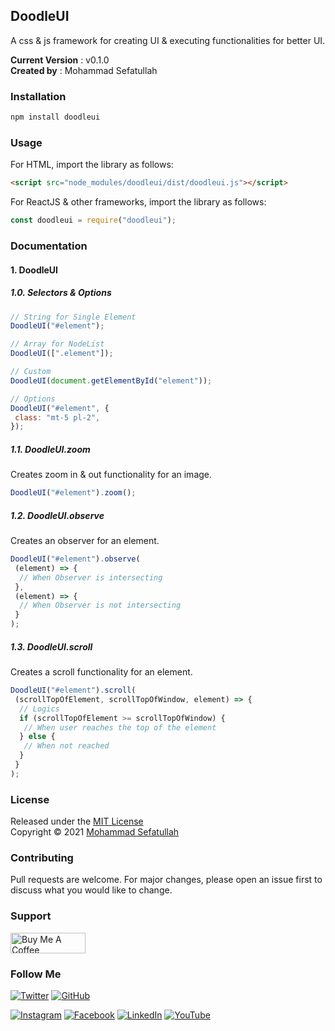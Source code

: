 ## DoodleUI

A css & js framework for creating UI & executing functionalities for better UI.

**Current Version** : v0.1.0
<br/>
**Created by** : Mohammad Sefatullah

### Installation

```bash
npm install doodleui
```

### Usage

For HTML, import the library as follows:

```html
<script src="node_modules/doodleui/dist/doodleui.js"></script>
```

For ReactJS & other frameworks, import the library as follows:

```javascript
const doodleui = require("doodleui");
```

### Documentation

#### 1. DoodleUI

##### 1.0. Selectors & Options

```javascript
// String for Single Element
DoodleUI("#element");

// Array for NodeList
DoodleUI([".element"]);

// Custom
DoodleUI(document.getElementById("element"));
```

```javascript
// Options
DoodleUI("#element", {
 class: "mt-5 pl-2",
});
```

##### 1.1. DoodleUI.zoom

Creates zoom in & out functionality for an image.

```javascript
DoodleUI("#element").zoom();
```

##### 1.2. DoodleUI.observe

Creates an observer for an element.

```javascript
DoodleUI("#element").observe(
 (element) => {
  // When Observer is intersecting
 },
 (element) => {
  // When Observer is not intersecting
 }
);
```

##### 1.3. DoodleUI.scroll

Creates a scroll functionality for an element.

```javascript
DoodleUI("#element").scroll(
 (scrollTopOfElement, scrollTopOfWindow, element) => {
  // Logics
  if (scrollTopOfElement >= scrollTopOfWindow) {
   // When user reaches the top of the element
  } else {
   // When not reached
  }
 }
);
```

### License

Released under the [MIT License](https://github.com/mosefatullah/ui/blob/main/doodleui/LICENSE) <br/>
Copyright © 2021 [Mohammad Sefatullah]()

### Contributing

Pull requests are welcome. For major changes, please open an issue first to discuss what you would like to change.

### Support

<a href="https://www.buymeacoffee.com/mosefatullah" target="_blank"><img src="https://cdn.buymeacoffee.com/buttons/v2/default-yellow.png" alt="Buy Me A Coffee" height="33px" width="120px"></a>

### Follow Me

[![Twitter](https://img.shields.io/twitter/follow/mosefatullah?style=social)](https://twitter.com/mosefatullah)
[![GitHub](https://img.shields.io/github/followers/mosefatullah?style=social)](https://github.com/mosefatullah)

[![Instagram](https://img.shields.io/badge/Instagram-mosefatullah-red?style=flat-square&logo=instagram)](https://www.instagram.com/mosefatullah/)
[![Facebook](https://img.shields.io/badge/Facebook-mosefatullah-blue?style=flat-square&logo=facebook)](https://www.facebook.com/mosefatullah/)
[![LinkedIn](https://img.shields.io/badge/LinkedIn-mosefatullah-blue?style=flat-square&logo=linkedin)](https://www.linkedin.com/in/mosefatullah/)
[![YouTube](https://img.shields.io/badge/YouTube-mosefatullah-red?style=flat-square&logo=youtube)](https://www.youtube.com/channel/UCQfjLWq7nSCaZgX6PnOYjzQ)
